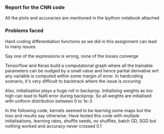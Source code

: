 ### Report for the CNN code

All the plots and accuracies are mentioned in the Ipython notebook attached

### Problems faced

Hard-coding differentiation functions as we did in this assignment can lead to many issues

Say one of the expressions is wrong, none of the losses converge

Tensorflow and Keras build a computational graph where all the trainable parameters can be nudged by a small value and hence partial derivative wrt any variable is computed within some margin of error. In hardcoding scenario, it's very difficult to backtrack where the issue is occuring

Also, initialisation plays a huge roll in backprop. Initialising weights as too high can lead to NaN error during backprop. So all weights are initialised with uniform distribution between 0 to 1e-3

In the following code, kernels seemed to be learning some maps but the loss and results say otherwise. Have tested this code with multiple initialisations, learning rates, shuffle seeds, no shuffles, batch GD, SGD but nothing worked and accuracy never crossed 0.1
